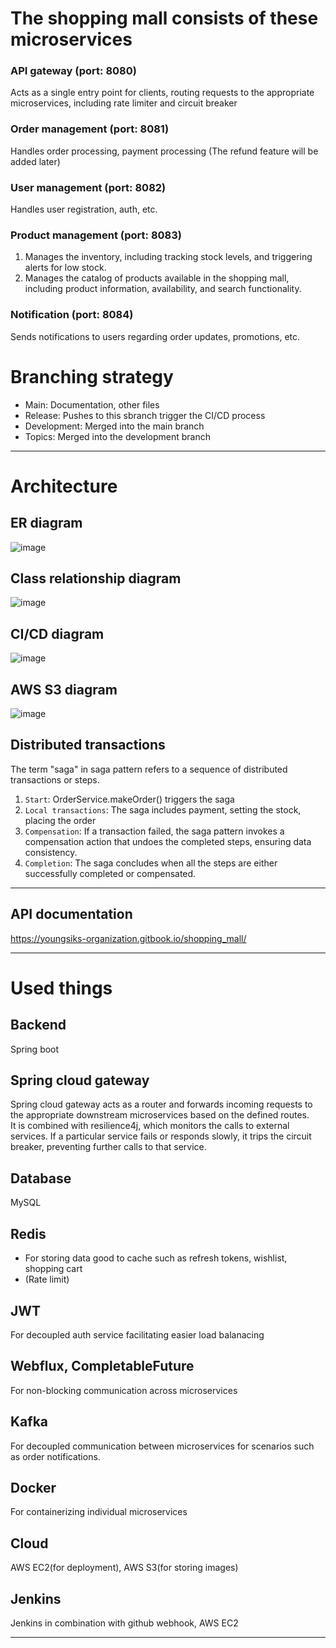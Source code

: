 # The shopping mall consists of these microservices
### API gateway (port: 8080)
Acts as a single entry point for clients, routing requests to the appropriate microservices, including rate limiter and circuit breaker 

### Order management (port: 8081)
Handles order processing, payment processing (The refund feature will be added later)

### User management (port: 8082)
Handles user registration, auth, etc.

### Product management (port: 8083)
1. Manages the inventory, including tracking stock levels, and triggering alerts for low stock.
2. Manages the catalog of products available in the shopping mall, including product information, availability, and search functionality.

### Notification (port: 8084)
Sends notifications to users regarding order updates, promotions, etc.

# Branching strategy
- Main: Documentation, other files
- Release: Pushes to this sbranch trigger the CI/CD process
- Development: Merged into the main branch
- Topics: Merged into the development branch

---
# Architecture
## ER diagram
![image](https://github.com/vacu9708/Shopping-mall/assets/67142421/f423c72a-6429-41a9-9a2f-3abfdc68d7ca)

## Class relationship diagram
![image](https://github.com/vacu9708/Shopping-mall/assets/67142421/ec5a40c2-72a8-4d37-a79a-c5d5ee5ebe44)

## CI/CD diagram
![image](https://github.com/vacu9708/Shopping-mall/assets/67142421/86c8824c-7680-458f-8e43-0ab68f6d4651)

## AWS S3 diagram
![image](https://github.com/vacu9708/Shopping-mall/assets/67142421/e7cb8201-b7ce-413e-a84d-6723a0bb6097)

## Distributed transactions
The term "saga" in saga pattern refers to a sequence of distributed transactions or steps.<br>

1. `Start`: OrderService.makeOrder() triggers the saga
2. `Local transactions`: The saga includes payment, setting the stock, placing the order 
3. `Compensation`: If a transaction failed, the saga pattern invokes a compensation action that undoes the completed steps, ensuring data consistency.
4. `Completion`: The saga concludes when all the steps are either successfully completed or compensated.

---
## API documentation
https://youngsiks-organization.gitbook.io/shopping_mall/

---
# Used things
## Backend
Spring boot

## Spring cloud gateway
Spring cloud gateway acts as a router and forwards incoming requests to the appropriate downstream microservices based on the defined routes.<br>
It is combined with resilience4j, which monitors the calls to external services. If a particular service fails or responds slowly, it trips the circuit breaker, preventing further calls to that service.

## Database
MySQL

## Redis
- For storing data good to cache such as refresh tokens, wishlist, shopping cart
- (Rate limit)

## JWT
For decoupled auth service facilitating easier load balanacing

## Webflux, CompletableFuture
For non-blocking communication across microservices

## Kafka
For decoupled communication between microservices for scenarios such as order notifications.

## Docker
For containerizing individual microservices

## Cloud
AWS EC2(for deployment), AWS S3(for storing images)

## Jenkins
Jenkins in combination with github webhook, AWS EC2

---
